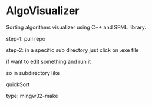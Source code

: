 # AlgoVisualizer

Sorting algorithms visualizer using C++ and SFML library.

step-1:
  pull repo

step-2:
  in a specific sub directory just click on .exe file

if want to edit something and run it

so in subdirectory like 

quickSort

type: mingw32-make